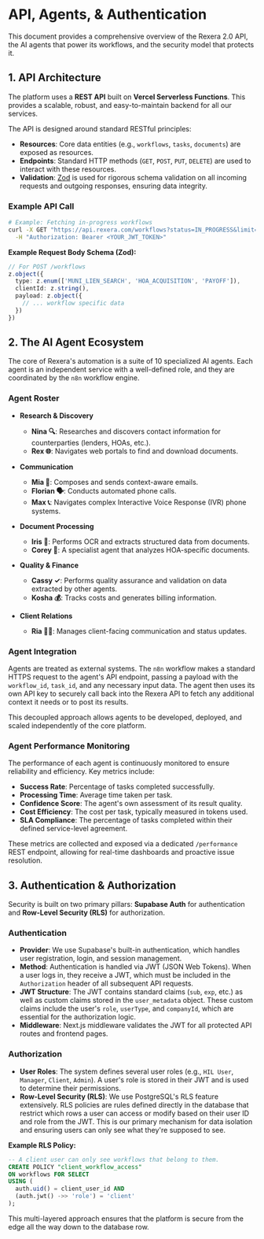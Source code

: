 # API, Agents, & Authentication

This document provides a comprehensive overview of the Rexera 2.0 API, the AI agents that power its workflows, and the security model that protects it.

## 1. API Architecture

The platform uses a **REST API** built on **Vercel Serverless Functions**. This provides a scalable, robust, and easy-to-maintain backend for all our services.

The API is designed around standard RESTful principles:

*   **Resources**: Core data entities (e.g., `workflows`, `tasks`, `documents`) are exposed as resources.
*   **Endpoints**: Standard HTTP methods (`GET`, `POST`, `PUT`, `DELETE`) are used to interact with these resources.
*   **Validation**: [Zod](https://zod.dev/) is used for rigorous schema validation on all incoming requests and outgoing responses, ensuring data integrity.

### Example API Call

```bash
# Example: Fetching in-progress workflows
curl -X GET "https://api.rexera.com/workflows?status=IN_PROGRESS&limit=20" \
  -H "Authorization: Bearer <YOUR_JWT_TOKEN>"
```

**Example Request Body Schema (Zod):**
```typescript
// For POST /workflows
z.object({
  type: z.enum(['MUNI_LIEN_SEARCH', 'HOA_ACQUISITION', 'PAYOFF']),
  clientId: z.string(),
  payload: z.object({
    // ... workflow specific data
  })
})
```

## 2. The AI Agent Ecosystem

The core of Rexera's automation is a suite of 10 specialized AI agents. Each agent is an independent service with a well-defined role, and they are coordinated by the `n8n` workflow engine.

### Agent Roster

*   **Research & Discovery**
    *   **Nina 🔍**: Researches and discovers contact information for counterparties (lenders, HOAs, etc.).
    *   **Rex 🌐**: Navigates web portals to find and download documents.

*   **Communication**
    *   **Mia 📧**: Composes and sends context-aware emails.
    *   **Florian 🗣️**: Conducts automated phone calls.
    *   **Max 📞**: Navigates complex Interactive Voice Response (IVR) phone systems.

*   **Document Processing**
    *   **Iris 📄**: Performs OCR and extracts structured data from documents.
    *   **Corey 🏢**: A specialist agent that analyzes HOA-specific documents.

*   **Quality & Finance**
    *   **Cassy ✓**: Performs quality assurance and validation on data extracted by other agents.
    *   **Kosha 💰**: Tracks costs and generates billing information.

*   **Client Relations**
    *   **Ria 👩‍💼**: Manages client-facing communication and status updates.

### Agent Integration

Agents are treated as external systems. The `n8n` workflow makes a standard HTTPS request to the agent's API endpoint, passing a payload with the `workflow_id`, `task_id`, and any necessary input data. The agent then uses its own API key to securely call back into the Rexera API to fetch any additional context it needs or to post its results.

This decoupled approach allows agents to be developed, deployed, and scaled independently of the core platform.

### Agent Performance Monitoring

The performance of each agent is continuously monitored to ensure reliability and efficiency. Key metrics include:
*   **Success Rate**: Percentage of tasks completed successfully.
*   **Processing Time**: Average time taken per task.
*   **Confidence Score**: The agent's own assessment of its result quality.
*   **Cost Efficiency**: The cost per task, typically measured in tokens used.
*   **SLA Compliance**: The percentage of tasks completed within their defined service-level agreement.

These metrics are collected and exposed via a dedicated `/performance` REST endpoint, allowing for real-time dashboards and proactive issue resolution.

## 3. Authentication & Authorization

Security is built on two primary pillars: **Supabase Auth** for authentication and **Row-Level Security (RLS)** for authorization.

### Authentication

*   **Provider**: We use Supabase's built-in authentication, which handles user registration, login, and session management.
*   **Method**: Authentication is handled via JWT (JSON Web Tokens). When a user logs in, they receive a JWT, which must be included in the `Authorization` header of all subsequent API requests.
*   **JWT Structure**: The JWT contains standard claims (`sub`, `exp`, etc.) as well as custom claims stored in the `user_metadata` object. These custom claims include the user's `role`, `userType`, and `companyId`, which are essential for the authorization logic.
*   **Middleware**: Next.js middleware validates the JWT for all protected API routes and frontend pages.

### Authorization

*   **User Roles**: The system defines several user roles (e.g., `HIL User`, `Manager`, `Client`, `Admin`). A user's role is stored in their JWT and is used to determine their permissions.
*   **Row-Level Security (RLS)**: We use PostgreSQL's RLS feature extensively. RLS policies are rules defined directly in the database that restrict which rows a user can access or modify based on their user ID and role from the JWT. This is our primary mechanism for data isolation and ensuring users can only see what they're supposed to see.

**Example RLS Policy:**

```sql
-- A client user can only see workflows that belong to them.
CREATE POLICY "client_workflow_access"
ON workflows FOR SELECT
USING (
  auth.uid() = client_user_id AND
  (auth.jwt() ->> 'role') = 'client'
);
```

This multi-layered approach ensures that the platform is secure from the edge all the way down to the database row.
